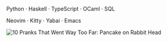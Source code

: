 Python · Haskell · TypeScript · OCaml · SQL

Neovim · Kitty · Yabai · Emacs

![10 Pranks That Went Way Too Far: Pancake on Rabbit Head](https://github.com/mizlan/mizlan/assets/44309097/2da63cbe-6c4c-4e91-9cbe-e079bc9162d6)
